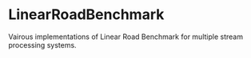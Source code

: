 # LinearRoadBenchmark
Vairous implementations of Linear Road Benchmark for multiple stream processing systems.
